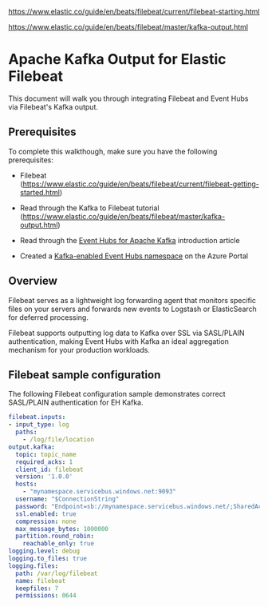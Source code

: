 

https://www.elastic.co/guide/en/beats/filebeat/current/filebeat-starting.html

https://www.elastic.co/guide/en/beats/filebeat/master/kafka-output.html

# Apache Kafka Output for Elastic Filebeat

This document will walk you through integrating Filebeat and Event Hubs via Filebeat's Kafka output.

## Prerequisites

To complete this walkthough, make sure you have the following prerequisites:

- Filebeat (https://www.elastic.co/guide/en/beats/filebeat/current/filebeat-getting-started.html)

- Read through the Kafka to Filebeat tutorial (https://www.elastic.co/guide/en/beats/filebeat/master/kafka-output.html)

- Read through the [Event Hubs for Apache Kafka](https://docs.microsoft.com/azure/event-hubs/event-hubs-for-kafka-ecosystem-overview) introduction article

- Created a [Kafka-enabled Event Hubs namespace](https://docs.microsoft.com/azure/event-hubs/event-hubs-create) on the Azure Portal

## Overview

Filebeat serves as a lightweight log forwarding agent that monitors specific files on your servers and forwards new events to Logstash or ElasticSearch for deferred processing.

Filebeat supports outputting log data to Kafka over SSL via SASL/PLAIN authentication, making Event Hubs with Kafka an ideal aggregation mechanism for your production workloads. 

## Filebeat sample configuration

The following Filebeat configuration sample demonstrates correct SASL/PLAIN authentication for EH Kafka.

```yaml
filebeat.inputs:
- input_type: log
  paths:
    - /log/file/location
output.kafka:
  topic: topic_name
  required_acks: 1
  client_id: filebeat
  version: '1.0.0'
  hosts:
    - "mynamespace.servicebus.windows.net:9093"
  username: "$ConnectionString"
  password: "Endpoint=sb://mynamespace.servicebus.windows.net/;SharedAccessKeyName=XXXXXXXXX;SharedAccessKey=XXXXXXXXXXX"
  ssl.enabled: true
  compression: none
  max_message_bytes: 1000000
  partition.round_robin:
    reachable_only: true
logging.level: debug
logging.to_files: true
logging.files:
  path: /var/log/filebeat
  name: filebeat
  keepfiles: 7
  permissions: 0644
```
